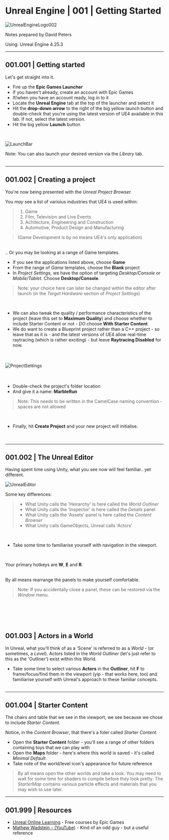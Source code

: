 # Unreal Engine | 001 | Getting Started

![UnrealEngineLogo002](https://user-images.githubusercontent.com/36719180/90347960-a4e68900-e087-11ea-9349-f5a59105b4d2.png)


Notes prepared by David Peters

Using: Unreal Engine 4.25.3 

---

## 001.001 | Getting started

Let's get straight into it.

- Fire up the **Epic Games Launcher**
- If you haven't already, create an account with Epic Games
- If/when you have an account ready, log in to it
- Locate the **Unreal Engine** tab at the top of the launcher and select it
- Hit the **drop-down arrow** to the right of the big yellow launch button and double-check that you're using the latest version of UE4 available in this lab. If not, select the latest version.
- Hit the big yellow **Launch** button  
<br>

![LaunchBar](https://user-images.githubusercontent.com/36719180/90474783-2fa7b080-e17a-11ea-8aef-b6ef6d01b22b.png)

Note: You can also launch your desired version via the *Library* tab.
<br><br>

---

## 001.002 | Creating a project

You're now being presented with the *Unreal Project Browser.*

You *may* see a list of varioius industries that UE4 is used within:

>1. Game
>2. Film, Television and Live Events
>3. Achitecture, Engineering and Construction
>4. Automotive, Product Design and Manufacturing

>(Game Development is by no means UE4's only application)  


<br>
.. Or you may be looking at a range of Game templates.

- If you see the applications listed above, choose **Game** 
- From the range of *Game* templates, choose the **Blank** project
- In *Project Settings,* we have the option of targeting *Desktop/Console* or *Mobile/Tablet*. Choose **Desktop/Console**.

>Note: your choice here can later be changed within the editor after launch (in the *Target Hardware* section of *Project Settings*)  


<br>

- We can also tweak the quality / performance characteristics of the project (leave this set to **Maximum Quality**) and choose whether to include Starter Content or not - *DO* choose **With Starter Content**
- We do want to create a Blueprint project rather than a C++ project - so leave that as it is - and the latest versions of UE4 allow real-time raytracing (which is rather exciting) - but leave **Raytracing Disabled** for now.  
<br><br>

![ProjectSettings](https://user-images.githubusercontent.com/36719180/90495055-41984c00-e198-11ea-8b40-2238dd3ecfb9.png)  
<br><br>


- Double-check the project's folder location
- And give it a name: **MarbleRun**  

>Note: This needs to be written in the CamelCase naming convention - spaces are not allowed  


<br>

- Finally, hit **Create Project** and your new project will initialise.  
<br><br>

---
## 001.002 | The Unreal Editor  

Having spent time using Unity, what you see now will feel familiar.. yet different.  

![UnrealEditor](https://user-images.githubusercontent.com/36719180/90500101-8921d680-e19e-11ea-939c-b39ad9477ed9.png)  


Some key differences:

>- What Unity calls the 'Heirarchy' is here called the *World Outliner*
>- What Unity calls the 'Inspector' is here called the *Details* panel
>- What Unity calls the 'Assets' panel is here called the *Content Browser*
>- What Unity calls GameObjects, Unreal calls 'Actors'

<br>

- Take some time to familiarise yourself with navigation in the viewport.

<br>

Your primary hotkeys are **W**, **E** and **R**.  
<br>

By all means rearrange the panels to make yourself comfortable.  
>Note: If you accidentally close a panel, these can be restored via the *Window* menu.  


<br><br>
---
## 001.003 | Actors in a World

In Unreal, what you'll think of as a 'Scene' is referred to as a *World* - (or sometimes, a *Level*). Actors listed in the *World Outliner* (let's just refer to this as the 'Outliner') exist within this World. 

- Take some time to select various **Actors** in the **Outliner**, hit **F** to frame/focus/find them in the viewport (yip - that works here, too) and familiarise yourself with Unreal's approach to these familiar concepts.
<br><br>


---
## 001.004 | Starter Content

The chairs and table that we see in the viewport, we see because we chose to include *Starter Content*.

Notice, in the *Content Browser*, that there's a foler called *Starter Content.*

- Open the **Starter Content** folder - you'll see a range of other folders containing toys that we can play with
- Open the **Maps** folder - here's where this world is saved - it's called *Minimal Default*.
- Take note of the world/level icon's appearance for future reference

>By all means open the other worlds and take a look. You may need to wait for some time for shaders to compile before they look pretty. The *StarterMap* contains various particle effects and materials that you may wish to use later.



---
## 001.999 | Resources

- [Unreal Online Learning](https://www.unrealengine.com/en-US/onlinelearning-courses) - Free courses by Epic Games
- [Mathew Wadstein - (YouTube)](https://www.unrealengine.com/en-US/onlinelearning-courses) - Kind of an odd guy - but a useful reference



